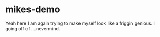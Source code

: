 # mikes-demo

Yeah here I am again trying to make myself look like a friggin genious. I going off of ....nevermind.
